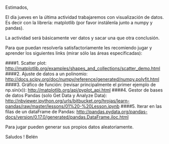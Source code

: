Estimados,

El día jueves en la última actividad trabajaremos con visualización de datos. Es decir con la librería: matplotlib (por favor instálenla junto a numpy y pandas).

La actividad será básicamente ver datos y sacar una que otra conclusión.

Para que puedan resolverla satisfactoriamente les recomiendo jugar y aprender los siguientes links (mirar sólo las áreas especificadas):

####1. Scatter plot: 
http://matplotlib.org/examples/shapes_and_collections/scatter_demo.html
####2. Ajuste de datos a un polinomio: 
http://docs.scipy.org/doc/numpy/reference/generated/numpy.polyfit.html
####3. Gráfico de función: (revisar principalmente el primer ejemplo de np.sin(x)):
http://matplotlib.org/api/pyplot_api.html
####4. Gestor de bases de datos Pandas (solo Get Data y Analyze Data): 
http://nbviewer.ipython.org/urls/bitbucket.org/hrojas/learn-pandas/raw/master/lessons/01%20-%20Lesson.ipynb
####5. Iterar en las filas de un dataFrame de Pandas: 
http://pandas.pydata.org/pandas-docs/version/0.17.0/generated/pandas.DataFrame.iloc.html

Para jugar pueden generar sus propios datos aleatoriamente.

Saludos !
Belén
